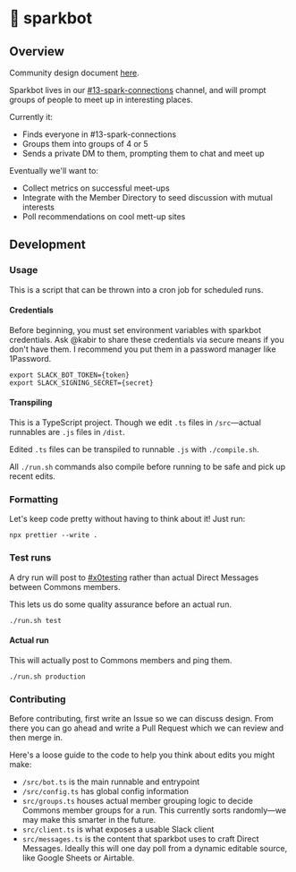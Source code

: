 # 💖 sparkbot

## Overview

Community design document [here](https://tinyurl.com/commons-spark-connections).

Sparkbot lives in our [#13-spark-connections](https://thesfcommons.slack.com/archives/C04AMJBCU4F) channel, and will prompt groups of people to meet up in interesting places.

Currently it:
* Finds everyone in #13-spark-connections
* Groups them into groups of 4 or 5
* Sends a private DM to them, prompting them to chat and meet up

Eventually we'll want to:
* Collect metrics on successful meet-ups
* Integrate with the Member Directory to seed discussion with mutual interests
* Poll recommendations on cool mett-up sites 


## Development

### Usage

This is a script that can be thrown into a cron job for scheduled runs.

#### Credentials

Before beginning, you must set environment variables with sparkbot credentials. Ask @kabir to share these credentials via secure means if you don't have them.
I recommend you put them in a password manager like 1Password.

```console
export SLACK_BOT_TOKEN={token}
export SLACK_SIGNING_SECRET={secret}
```

#### Transpiling

This is a TypeScript project. Though we edit `.ts` files in `/src`—actual runnables are `.js` files in `/dist`.

Edited `.ts` files can be transpiled to runnable `.js` with `./compile.sh`. 

All `./run.sh` commands also compile before running to be safe and pick up recent edits.

### Formatting

Let's keep code pretty without having to think about it! Just run:

```console
npx prettier --write .
```

### Test runs

A dry run will post to [#x0testing](https://thesfcommons.slack.com/archives/C04J2SP748M) rather than actual Direct Messages between Commons members.

This lets us do some quality assurance before an actual run.

```console
./run.sh test
```

#### Actual run

This will actually post to Commons members and ping them.

```console
./run.sh production
```

### Contributing

Before contributing, first write an Issue so we can discuss design. From there you can go ahead and write a Pull Request which we can review and then merge in.

Here's a loose guide to the code to help you think about edits you might make:
* `/src/bot.ts` is the main runnable and entrypoint
* `/src/config.ts` has global config information
* `src/groups.ts` houses actual member grouping logic to decide Commons member groups for a run. This currently sorts randomly—we may make this smarter in the future.
* `src/client.ts` is what exposes a usable Slack client
* `src/messages.ts` is the content that sparkbot uses to craft Direct Messages. Ideally this will one day poll from a dynamic editable source, like Google Sheets or Airtable.


